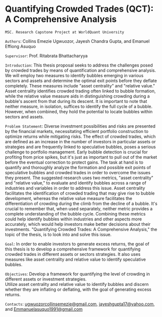 # Quantifying Crowded Trades (QCT): A Comprehensive Analysis
`MSC. Research Capstone Project at WorldQuant University`

`Authors`: Collins Emezie Ugwuozor, Jayesh Chandra Gupta, and Emanuel Effiong Asuquo

`Supervisor`: Prof. Ritabrata Bhattacharyya

`Introduction`: This thesis proposal seeks to address the challenges posed by crowded trades by means of quantification and comprehensive analysis. We will employ two measures to identify bubbles emerging in various sectors and assets and determine the optimal exit points before they deflate completely. These measures include "asset centrality" and "relative value." Asset centrality identifies crowded trading often linked to bubble formation, while the relative value measure aids in distinguishing crowding during a bubble's ascent from that during its descent. It is important to note that neither measure, in isolation, suffices to identify the full cycle of a bubble. However, when combined, they hold the potential to locate bubbles within sectors and assets.

`Problem Statement`: Diverse investment possibilities and risks are presented by the financial markets, necessitating efficient portfolio construction to optimize returns while mitigating risks. The effect of crowded trades, which are defined as an increase in the number of investors in particular assets or strategies and are frequently linked to speculative bubbles, poses a serious challenge to portfolio management. Early bubble detection is crucial for profiting from price spikes, but it's just as important to pull out of the market before the eventual correction to protect gains. The task at hand is to quantify and thoroughly analyze the formation and possible exit points of speculative bubbles and crowded trades in order to overcome the issues they present. The suggested research uses two metrics, "asset centrality" and "relative value," to evaluate and identify bubbles across a range of industries and variables in order to address this issue. Asset centrality facilitates the identification of crowded trading that may give rise to bubble development, whereas the relative value measure facilitates the differentiation of crowding during the climb from the decline of a bubble. It's crucial to remember that, when used separately, neither metric provides a complete understanding of the bubble cycle. Combining these metrics could help identify bubbles within industries and other aspects more accurately, which would help investors make better decisions about their investments. "Quantifying Crowded Trades: A Comprehensive Analysis," the topic of the thesis, is to look into and solve this issue.

`Goal`: In order to enable investors to generate excess returns, the goal of this thesis is to develop a comprehensive framework for quantifying crowded trades in different assets or sectors strategies. It also uses measures like asset centrality and relative value to identify speculative bubbles.

`Objectives`: Develop a framework for quantifying the level of crowding in different assets or investment strategies.	
Utilize asset centrality and relative value to identify bubbles and discern whether they are inflating or deflating, with the goal of generating excess returns.

`Contacts`: ugwuozorcollinsemezie@gmail.com, jayeshgupta17@yahoo.com, and Emmanuelasuquo1991@gmail.com
